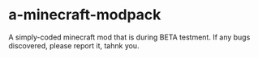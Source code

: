 # a-minecraft-modpack
A simply-coded minecraft mod that is during BETA testment. If any bugs discovered, please report it, tahnk you.

